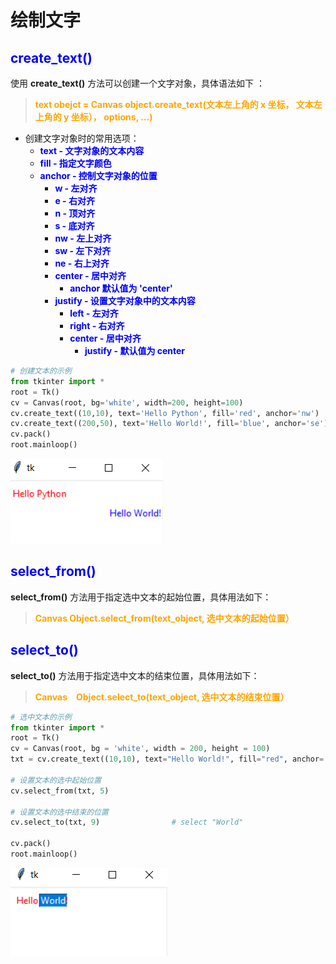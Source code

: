 # 绘制文字

## **<font color="blue"> create_text() </font>**

使用 **create_text()** 方法可以创建一个文字对象，具体语法如下 ：

> **<font color="orange"> text obejct = Canvas object.create_text(文本左上角的 x 坐标， 文本左上角的 y 坐标）， options, ...) </font>**

- 创建文字对象时的常用选项：
  - **<font color="blue"> text - 文字对象的文本内容 </font>**
  - **<font color="blue"> fill - 指定文字颜色 </font>**
  - **<font color="blue"> anchor - 控制文字对象的位置 </font>**
    - **<font color="blue"> w - 左对齐 </font>**
    - **<font color="blue"> e - 右对齐 </font>**
    - **<font color="blue"> n - 顶对齐 </font>**
    - **<font color="blue"> s - 底对齐 </font>**
    - **<font color="blue"> nw - 左上对齐 </font>**
    - **<font color="blue"> sw - 左下对齐 </font>**
    - **<font color="blue"> ne - 右上对齐 </font>**
    - **<font color="blue"> center - 居中对齐 </font>**
      - **<font color="blue"> anchor 默认值为 'center' </font>**
    - **<font color="blue"> justify - 设置文字对象中的文本内容 </font>**
      - **<font color="blue"> left - 左对齐 </font>**
      - **<font color="blue"> right - 右对齐 </font>**
      - **<font color="blue"> center - 居中对齐 </font>**
        - **<font color="blue"> justify - 默认值为 center </font>**

```python
# 创建文本的示例
from tkinter import *
root = Tk()
cv = Canvas(root, bg='white', width=200, height=100)
cv.create_text((10,10), text='Hello Python', fill='red', anchor='nw')
cv.create_text((200,50), text='Hello World!', fill='blue', anchor='se')
cv.pack()
root.mainloop()
```
![Display Figure](00.Resource/32.png)

## **<font color="blue"> select_from() </font>**

**select_from()** 方法用于指定选中文本的起始位置，具体用法如下：

> **<font color="orange"> Canvas Object.select_from(text_object, 选中文本的起始位置）</font>**

## **<font color="blue"> select_to() </font>**

**select_to()** 方法用于指定选中文本的结束位置，具体用法如下：

> **<font color="orange"> Canvas　Object.select_to(text_object, 选中文本的结束位置）</font>**

```python
# 选中文本的示例
from tkinter import *
root = Tk()
cv = Canvas(root, bg = 'white', width = 200, height = 100)
txt = cv.create_text((10,10), text="Hello World!", fill="red", anchor='nw') 

# 设置文本的选中起始位置
cv.select_from(txt, 5)

# 设置文本的选中结束的位置
cv.select_to(txt, 9)                # select "World"

cv.pack()
root.mainloop()
```
![Display Figure](00.Resource/33.png)
